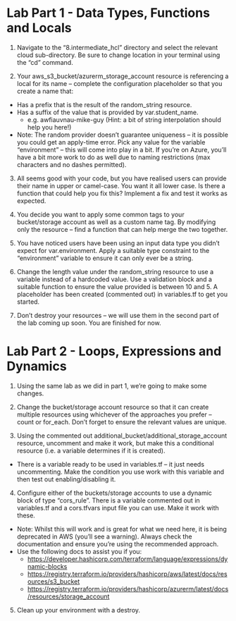 # Lab Part 1 - Data Types, Functions and Locals

1. Navigate to the “8.intermediate_hcl” directory and select the relevant cloud sub-directory. Be sure to change location in your terminal using the “cd” command.

2. Your aws_s3_bucket/azurerm_storage_account resource is referencing a local for its name – complete the configuration placeholder so that you create a name that:
  * Has a prefix that is the result of the random_string resource.
  * Has a suffix of the value that is provided by var.student_name.
    * e.g. awfiauvnau-mike-guy (Hint: a bit of string interpolation should help you here!)
  * Note: The random provider doesn’t guarantee uniqueness – it is possible you could get an apply-time error. Pick any value for the variable “environment” – this will come into play in a bit. If you’re on Azure, you’ll have a bit more work to do as well due to naming restrictions (max characters and no dashes permitted).

3. All seems good with your code, but you have realised users can provide their name in upper or camel-case. You want it all lower case. Is there a function that could help you fix this? Implement a fix and test it works as expected.

4. You decide you want to apply some common tags to your bucket/storage account as well as a custom name tag. By modifying only the resource – find a function that can help merge the two together.

5. You have noticed users have been using an input data type you didn’t expect for var.environment. Apply a suitable type constraint to the “environment” variable to ensure it can only ever be a string.

6. Change the length value under the random_string resource to use a variable instead of a hardcoded value. Use a validation block and a suitable function to ensure the value provided is between 10 and 5. A placeholder has been created (commented out) in variables.tf to get you started.

7. Don’t destroy your resources – we will use them in the second part of the lab coming up soon. You are finished for now.




# Lab Part 2 - Loops, Expressions and Dynamics

1. Using the same lab as we did in part 1, we’re going to make some changes.

2. Change the bucket/storage account resource so that it can create multiple resources using whichever of the approaches you prefer – count or for_each. Don’t forget to ensure the relevant values are unique. 

3. Using the commented out additional_bucket/additional_storage_account resource, uncomment and make it work, but make this a conditional resource (i.e. a variable determines if it is created). 
  * There is a variable ready to be used in variables.tf – it just needs uncommenting. Make the condition you use work with this variable and then test out enabling/disabling it.

4. Configure either of the buckets/storage accounts to use a dynamic block of type “cors_rule”. There is a variable commented out in variables.tf and a cors.tfvars input file you can use. Make it work with these.
  * Note: Whilst this will work and is great for what we need here, it is being deprecated in AWS (you’ll see a warning). Always check the documentation and ensure you’re using the recommended approach.
  * Use the following docs to assist you if you:
    * https://developer.hashicorp.com/terraform/language/expressions/dynamic-blocks
    * https://registry.terraform.io/providers/hashicorp/aws/latest/docs/resources/s3_bucket
    * https://registry.terraform.io/providers/hashicorp/azurerm/latest/docs/resources/storage_account 

5. Clean up your environment with a destroy.
